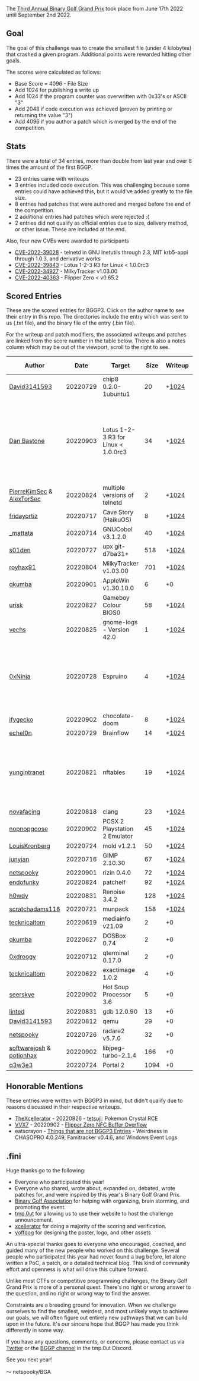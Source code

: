 The [Third Annual Binary Golf Grand Prix](https://tmpout.sh/bggp/3/) took place from June 17th 2022 until September 2nd 2022. 

## Goal

The goal of this challenge was to create the smallest file (under 4 kilobytes) that crashed a given program. Additional points were rewarded hitting other goals. 

The scores were calculated as follows:

- Base Score = 4096 - File Size
- Add 1024 for publishing a write up
- Add 1024 if the program counter was overwritten with 0x33's or ASCII "3"
- Add 2048 if code execution was achieved (proven by printing or returning the value "3")
- Add 4096 if you author a patch which is merged by the end of the competition.

## Stats

There were a total of 34 entries, more than double from last year and over 8 times the amount of the first BGGP. 

- 23 entries came with writeups
- 3 entries included code execution. This was challenging because some entries could have achieved this, but it would've added greatly to the file size.
- 8 entries had patches that were authored and merged before the end of the competition.
- 2 additional entries had patches which were rejected :(
- 2 entries did not qualify as official entries due to size, delivery method, or other issue. These are included at the end.

Also, four new CVEs were awarded to participants 

- [CVE-2022-39028](https://nvd.nist.gov/vuln/detail/CVE-2022-39028) - telnetd in GNU Inetutils through 2.3, MIT krb5-appl through 1.0.3, and derivative works
- [CVE-2022-39843](https://www.cvedetails.com/cve/CVE-2022-39843/) - Lotus 1-2-3 R3 for Linux < 1.0.0rc3
- [CVE-2022-34927](https://cve.mitre.org/cgi-bin/cvename.cgi?name=CVE-2022-34927) - MilkyTracker v1.03.00
- [CVE-2022-40363](https://cve.mitre.org/cgi-bin/cvename.cgi?name=CVE-2022-40363) - Flipper Zero < v0.65.2

## Scored Entries

These are the scored entries for BGGP3. Click on the author name to see their entry in this repo. The directories include the entry which was sent to us (.txt file), and the binary file of the entry (.bin file). 

For the writeup and patch modifiers, the associated writeups and patches are linked from the score number in the table below. There is also a notes column which may be out of the viewport, scroll to the right to see.

| Author | Date | Target | Size | Writeup | PC | Exec | Patch | Total Points | Notes |
|--------|------|--------|------|---------|----|------|-------|--------------|-------|
| [David3141593](./david3141593) | 20220729 | chip8 0.2.0-1ubuntu1 | 20 | +[1024](https://www.da.vidbuchanan.co.uk/blog/bggp3.html) | +0 | +2048 | +[4096](https://github.com/danirod/chip8/pull/35) | **11244** | |
| [Dan Bastone](./danbastone) | 20220903 | Lotus 1-2-3 R3 for Linux < 1.0.0rc3 | 34 | +[1024](https://github.com/taviso/123elf/issues/103) | +0 | +2048 | +[4096](https://github.com/taviso/123elf/pull/104) | **11230** | This score was adjusted, the exploit points were mistakenly not given. See the writeup for details. |
| [PierreKimSec](./pierrekim_alextor) & [AlexTorSec](./pierrekim_alextor) | 20220824 | multiple versions of telnetd | 2 | +[1024](https://pierrekim.github.io/blog/2022-08-24-2-byte-dos-freebsd-netbsd-telnetd-netkit-telnetd-inetutils-telnetd-kerberos-telnetd.html) | +0 | +0 | +[4096](https://git.hadrons.org/cgit/debian/pkgs/inetutils.git/commit/?id=113da8021710d871c7dd72d2a4d5615d42d64289) | **9214** | |
| [fridayortiz](./fridayortiz) | 20220717 | Cave Story (HaikuOS) | 8 | +[1024](https://ortiz.sh/identity/2022/07/17/BGGP3.html) | +0 | +0 | +[4096](https://github.com/EXL/NXEngine/pull/9) | **9208** | |
| [\_mattata](./_mattata) | 20220714 | GNUCobol v3.1.2.0 | 40 | +[1024](https://remyhax.xyz/posts/bggp3-cob/) | +0 | +0 | +[4096](https://sourceforge.net/p/gnucobol/code/4656/) | **9176** | |
| [s01den](./s01den) | 20220727 | upx git-d7ba31+ | 518 | +[1024](https://s01den.github.io/notes_upx.txt) | +0 | +0 | +[4096](https://github.com/upx/upx/commit/e95a82e390b5b1b9d20d65ed6d2297f47048a9d8) | **8698** | |
| [royhax91](./royhax91) | 20220804 | MilkyTracker v1.03.00 | 701 | +[1024](https://github.com/milkytracker/MilkyTracker/issues/275) | +0 | +0 | +[4096](https://github.com/milkytracker/MilkyTracker/issues/275) | **8515** | |
| [qkumba](./qkumba) | 20220901 | AppleWin v1.30.10.0 | 6 | +0 | +0 | +0 | +[4096](https://github.com/AppleWin/AppleWin/issues/1126) | **8186** | |
| [urisk](./urisk) | 20220827 | Gameboy Colour BIOS0 | 58 | +[1024](https://github.com/UriskLyErg/BGGP3) | +1024 | +2048 | +0 | **8134** | |
| [vechs](./vechs) | 20220825 | gnome-logs - Version 42.0 | 1 | +[1024](https://innanet-user.github.io/bggp/3/writeup.txt) | +0 | +0 | +0 | **5119** | |
| [0xNinja](./0xNinja) | 20220728 | Espruino | 4 | +[1024](https://0xninja.fr/bggp3/) | +0 | +0 | +0 | **5116** | A patch was suggested but a different patch was written and merged :( |
| [ifygecko](./ifygecko) | 20220902 | chocolate-doom | 8 | +[1024](https://github.com/ifyGecko/BGGP3) | +0 | +0 | +0 | **5112** | |
| [echel0n](./echel0n) | 20220729 | Brainflow | 14 | +[1024](https://devilinside.me/blogs/brainflow-more-brainoverflow) | +0 | +0 | +0 | **5106** | |
| [yungintranet](./yungintranet) | 20220821 | nftables | 19 | +[1024](https://malware.foundation/nft-nftables-fuzzing-target/) | +0 | +0 | +0 | **5101** | A patch was suggested but a different patch was written and merged :( |
| [novafacing](./novafacing) | 20220818 | clang | 23 | +[1024](https://novafacing.github.io/Binary-Golf-Grand-Prix/) | +0 | +0 | +0 | **5098** | |
| [nopnopgoose](./nopnopgoose) | 20220902 | PCSX 2 Playstation 2 Emulator | 45 | +[1024](https://gist.github.com/nopnopgoose/49ddcb055080bc3c0bd2299e206f01ea) | +0 | +0 | +0 | **5075** | |
| [LouisKronberg](./lkron) | 20220724 | mold v1.2.1 | 50 | +[1024](http://www.louiskronberg.de/bggp3/writeup.html) | +0 | +0 | +0 | **5070** | |
| [junyian](./junyian) | 20220716 | GIMP 2.10.30 | 67 | +[1024](https://junyian.github.io/posts/bggp3/) | +0 | +0 | +0 | **5053** | |
| [netspooky](./netspooky) | 20220901 | rizin 0.4.0 | 72 | +[1024](https://n0.lol/lemonade/) | +0 | +0 | +0 | **5048** | |
| [endofunky](./endofunky) | 20220824 | patchelf | 92 | +[1024](https://xoreaxeax.com/b/bggp3) | +0 | +0 | +0 | **5028** | |
| [h0wdy](./h0wdy) | 20220831 | Renoise 3.4.2 | 128 | +[1024](http://h0wdy.partners/bggp/3.html) | +0 | +0 | +0 | **4992** | |
| [scratchadams118](./scratchadams118) | 20220721 | munpack | 158 | +[1024](https://medium.com/@kevin.massey1189/crashing-munpack-for-bggp3-3b0226909d63) | +0 | +0 | +0 | **4962** | |
| [tecknicaltom](./tecknicaltom) | 20220619 | mediainfo v21.09 | 2 | +0 | +0 | +0 | +0 | **4094** | |
| [qkumba](./qkumba) | 20220627 | DOSBox 0.74 | 2 | +0 | +0 | +0 | +0 | **4094** | |
| [0xdroogy](./0xdroogy) | 20220712 | qterminal 0.17.0 | 2 | +0 | +0 | +0 | +0 | **4094** | |
| [tecknicaltom](./tecknicaltom) | 20220622 | exactimage 1.0.2 | 4 | +0 | +0 | +0 | +0 | **4092** | |
| [seerskye](./seerskye) | 20220902 | Hot Soup Processor 3.6 | 5 | +0 | +0 | +0 | +0 | **4091** | |
| [linted](./linted) | 20220831 | gdb 12.0.90 | 13 | +0 | +0 | +0 | +0 | **4083** | |
| [David3141593](./david3141593) | 20220812 | qemu | 29 | +0 | +0 | +0 | +0  | **4067** | [POC](https://twitter.com/David3141593/status/1558051099868815362) |
| [netspooky](./netspooky) | 20220726 | radare2 v5.7.0 | 32 | +0 | +0 | +0 | +0 | **4064** | [POC](https://twitter.com/netspooky/status/1552047700413235201) |
| [softwarejosh](./softwarejosh_potionhax) & [potionhax](./softwarejosh_potionhax) | 20220902 | libjpeg-turbo-2.1.4 | 166 | +0 | +0 | +0 | +0 | **3930** | |
| [q3w3e3](./q3w3e3) | 20220724 | Portal 2 | 1094 | +0 | +0 | +0 | +0 | **3002** | |

## Honorable Mentions

These entries were written with BGGP3 in mind, but didn't qualify due to reasons discussed in their respective writeups.

- [TheXcellerator](./xcellerator) - 20220826 - [tetsuji](https://xcellerator.github.io/posts/tetsuji/): Pokemon Crystal RCE 
- [VVX7](./vvx7) - 20220902 - [Flipper Zero NFC Buffer Overflow](https://vvx7.io/posts/2022/09/your-amiibos-haunted/)
- eatscrayon - [Things that are not BGGP3 Entries](https://forum.spacehey.com/topic?id=89761) - Weirdness in CHASOPRO 4.0.249, Famitracker v0.4.6, and Windows Event Logs

## .fini

Huge thanks go to the following:
- Everyone who participated this year!
- Everyone who shared, wrote about, expanded on, debated, wrote patches for, and were inspired by this year's Binary Golf Grand Prix.
- [Binary Golf Association](https://twitter.com/binarygolf) for helping with organizing, brain storming, and promoting the event. 
- [tmp.0ut](https://twitter.com/tmpout) for allowing us to use their website to host the challenge announcement.
- [xcellerator](https://twitter.com/TheXcellerator) for doing a majority of the scoring and verification.
- [yoffdog](https://twitter.com/yoffdog) for designing the poster, logo, and other assets

An ultra-special thanks goes to everyone who encouraged, coached, and guided many of the new people who worked on this challenge. Several people who participated this year had never found a bug before, let alone written a PoC, a patch, or a detailed technical blog. This kind of community effort and openness is what will drive this culture forward.

Unlike most CTFs or competitive programming challenges, the Binary Golf Grand Prix is more of a personal quest. There's no right or wrong answer to the question, and no right or wrong way to find the answer. 

Constraints are a breeding ground for innovation. When we challenge ourselves to find the smallest, weirdest, and most unlikely ways to achieve our goals, we will often figure out entirely new pathways that we can build upon in the future. It's our sincere hope that BGGP has made you think differently in some way.

If you have any questions, comments, or concerns, please contact us via [Twitter](https://twitter.com/binarygolf) or the [BGGP channel](https://discord.gg/qbMZN5QbQb) in the tmp.0ut Discord.

See you next year!

～ netspooky/BGA
